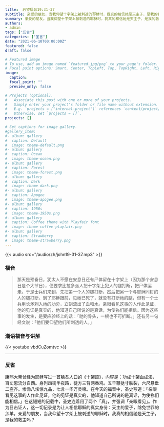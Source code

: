 ```yaml
---
title:  若望福音19:31-37
subtitle: 亲爱的朋友，当我仰望十字架上被刺透的耶稣时，我真的相信祂是天主子，是我的救主吗？
summary: 亲爱的朋友，当我仰望十字架上被刺透的耶稣时，我真的相信祂是天主子，是我的救主吗？
authors:
- admin
tags: ["反省"]
categories: ["圣言"]
date: "2021-06-10T00:00:00Z"
featured: false
draft: false

# Featured image
# To use, add an image named `featured.jpg/png` to your page's folder.
# Focal point options: Smart, Center, TopLeft, Top, TopRight, Left, Right, BottomLeft, Bottom, BottomRight
image:
  caption:
  focal_point: ""
  preview_only: false

# Projects (optional).
#   Associate this post with one or more of your projects.
#   Simply enter your project's folder or file name without extension.
#   E.g. `projects = ["internal-project"]` references `content/project/deep-learning/index.md`.
#   Otherwise, set `projects = []`.
projects: []

# Set captions for image gallery.
#gallery_item:
#- album: gallery
#  caption: Default
#  image: theme-default.png
#- album: gallery
#  caption: Ocean
#  image: theme-ocean.png
#- album: gallery
#  caption: Forest
#  image: theme-forest.png
#- album: gallery
#  caption: Dark
#  image: theme-dark.png
#- album: gallery
#  caption: Apogee
#  image: theme-apogee.png
#- album: gallery
#  caption: 1950s
#  image: theme-1950s.png
#- album: gallery
#  caption: Coffee theme with Playfair font
#  image: theme-coffee-playfair.png
#- album: gallery
#  caption: Strawberry
#  image: theme-strawberry.png
---
```


{{< audio src="/audio/zh/john19-31-37.mp3" >}}

### 福音
> 那天是预备日，犹太人不愿在安息日还有尸体留在十字架上（因为那个安息日是个大节日），便要求比拉多派人把十字架上犯人的腿打断，把尸体运走。于是士兵们来到，先把第一个人的腿打断，然后把另一个与耶稣同钉的人的腿打断。到了耶稣跟前，见祂已死了，就没有打断祂的腿，但有一个士兵用长矛刺入祂的肋旁，立刻流出了血和水。亲眼看见这事的人作此见证，他的见证是真实的，他知道自己所说的是真话，为使祢们能相信。因为这些事的发生，是要应验经上的话：「祂的骨头，一根也不可折断。」还有另一句经文说：「他们要仰望他们所刺透的人。」

### 潮语福音与讲解
{{< youtube vbdCuZomtvc >}}

---
### 反省
康熙大帝曾经为耶稣写过一首脍炙人口的《十架颂》，内容是：功成十架血成溪，百丈恩流分自西。身列四衙半夜路，徒方三背两番鸡。五千鞭挞寸肤裂，六尺悬垂二盗齐。惨恸八垓惊九品，七言一毕万灵啼。在今天的福音中，圣史写道：「亲眼看见这事的人作此见证，他的见证是真实的，他知道自己所说的是真话，为使祢们能相信。」在这短短的记载中，圣史连着用了两个「真」，并强调「亲眼看见」。作为目击证人，这一切记录是为让人相信耶稣的真实身份：天主的爱子，除免世罪的羔羊。亲爱的朋友，当我仰望十字架上被刺透的耶稣时，我真的相信祂是天主子，是我的救主吗？
